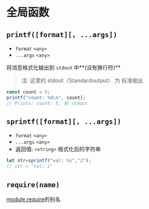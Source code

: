 # 全局函数

## `printf([format][, ...args])`
* `format` `<any>`
* `...args` `<any>`

将消息格式化输出到  `stdout` 中**(没有换行符)**
> 注: 这里的 stdout（Standardoutput） 为 标准输出
```javascript
const count = 5;
printf("count: %d\n", count);
// Prints: count: 5, 到 stdout
```
<!-- 部分复制自 Node.JS 的文档 --> 

## `sprintf([format][, ...args])`
* `format` `<any>`
* `...args` `<any>`
* 返回值: `<string>` 格式化后的字符串
```javascript
let str=sprintf("val: %s","2");
// str = "val: 2"
```

## `require(name)`
[module.require](模块.md#modulerequirename)的别名

